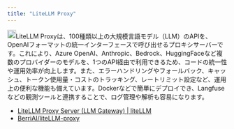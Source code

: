 ```yaml
---
title: "LiteLLM Proxy"
---
```


<img src='https://scrapbox.io/api/pages/nishio/o3/icon' alt='o3.icon' height="19.5"/>LiteLLM Proxyは、100種類以上の大規模言語モデル（LLM）のAPIを、OpenAIフォーマットの統一インターフェースで呼び出せるプロキシサーバーです。これにより、Azure OpenAI、Anthropic、Bedrock、HuggingFaceなど複数のプロバイダーのモデルを、1つのAPI経由で利用できるため、コードの統一性や運用効率が向上します。また、エラーハンドリングやフォールバック、キャッシュ、トークン使用量・コストのトラッキング、レートリミット設定など、運用上の便利な機能も備えています。Dockerなどで簡単にデプロイでき、Langfuseなどの観測ツールと連携することで、ログ管理や解析も容易になります。
- [LiteLLM Proxy Server (LLM Gateway) | liteLLM](https://docs.litellm.ai/docs/simple_proxy)
- [BerriAI/liteLLM-proxy](https://github.com/BerriAI/liteLLM-proxy)
